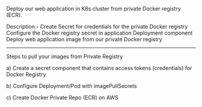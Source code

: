 Deploy our web application in K8s cluster from private Docker registry (ECR).

Description:- Create Secret for credentials for the private Docker registry
              Configure the Docker registry secret in application Deployment component
              Deploy web application image from our private Docker registry
              
------------------------------------------------------------------------------------------------------------------------------------

Steps to pull your images from Private Registry

a) Create a secret component that contains access tokens (credentials) for Docker Registry

b) Configure Deployment/Pod with imagePullSecrets

c) Create Docker Private Repo (ECR) on AWS

